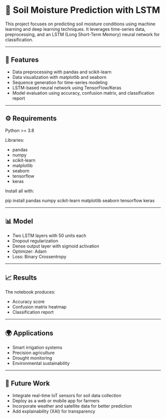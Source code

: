 
🌱 Soil Moisture Prediction with LSTM
========================================

This project focuses on predicting soil moisture conditions using machine learning and deep learning techniques. 
It leverages time-series data, preprocessing, and an LSTM (Long Short-Term Memory) neural network for classification.

----------------------------------------
📌 Features
----------------------------------------
- Data preprocessing with pandas and scikit-learn
- Data visualization with matplotlib and seaborn
- Sequence generation for time-series modeling
- LSTM-based neural network using TensorFlow/Keras
- Model evaluation using accuracy, confusion matrix, and classification report

----------------------------------------
⚙ Requirements
----------------------------------------
Python >= 3.8

Libraries:
- pandas
- numpy
- scikit-learn
- matplotlib
- seaborn
- tensorflow
- keras
  
Install all with:

pip install pandas numpy scikit-learn matplotlib seaborn tensorflow keras


----------------------------------------
📊 Model
----------------------------------------
- Two LSTM layers with 50 units each
- Dropout regularization
- Dense output layer with sigmoid activation
- Optimizer: Adam
- Loss: Binary Crossentropy

----------------------------------------
📈 Results
----------------------------------------
The notebook produces:
- Accuracy score
- Confusion matrix heatmap
- Classification report

----------------------------------------
🌍 Applications
----------------------------------------
- Smart irrigation systems
- Precision agriculture
- Drought monitoring
- Environmental sustainability

----------------------------------------
🔮 Future Work
----------------------------------------
- Integrate real-time IoT sensors for soil data collection
- Deploy as a web or mobile app for farmers
- Incorporate weather and satellite data for better prediction
- Add explainability (XAI) for transparency


